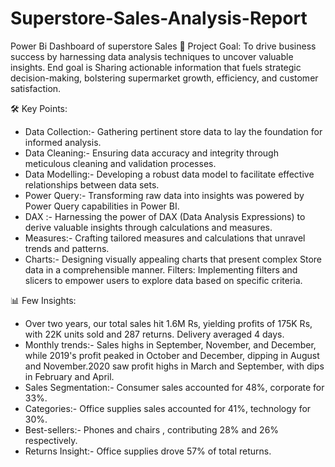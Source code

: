 # Superstore-Sales-Analysis-Report
Power Bi Dashboard of superstore Sales
🎯 Project Goal:
To drive business success by harnessing data analysis techniques to uncover valuable insights. End goal is Sharing actionable information that fuels strategic decision-making, bolstering supermarket growth, efficiency, and customer satisfaction.

🛠️ Key Points:

* Data Collection:- Gathering pertinent store data to lay the foundation for informed analysis.
* Data Cleaning:- Ensuring data accuracy and integrity through meticulous cleaning and validation processes.
* Data Modelling:- Developing a robust data model to facilitate effective relationships between data sets.
* Power Query:- Transforming raw data into insights was powered by Power Query capabilities in Power BI.
* DAX :- Harnessing the power of DAX (Data Analysis Expressions) to derive valuable insights through calculations and measures.
* Measures:- Crafting tailored measures and calculations that unravel trends and patterns.
* Charts:- Designing visually appealing charts that present complex Store data in a comprehensible manner.
Filters: Implementing filters and slicers to empower users to explore data based on specific criteria.

📊 Few Insights:

* Over two years, our total sales hit 1.6M Rs, yielding profits of 175K Rs, with 22K units sold and 287 returns. Delivery averaged 4 days.
* Monthly trends:- Sales highs in September, November, and December, while 2019's profit peaked in October and December, dipping in August and November.2020 saw profit highs in March and September, with dips in February and April.
* Sales Segmentation:- Consumer sales accounted for 48%, corporate for 33%.
* Categories:- Office supplies sales accounted for 41%, technology for 30%.
* Best-sellers:- Phones and chairs , contributing 28% and 26% respectively.
* Returns Insight:- Office supplies drove 57% of total returns.
